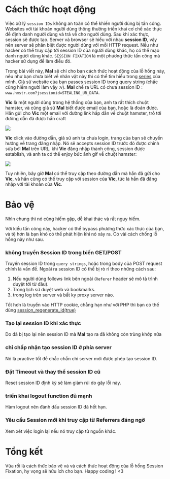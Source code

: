# Cách thức hoạt động
Việc xử lý `session IDs` không an toàn có thể khiến người dùng bị tấn công. Websites với tài khoản người dùng thông thường triển khai cơ chế xác thực để định danh người dùng và trả về cho người dùng. Sau khi xác thực, session sẽ được tạo. Server và browser sẽ hiều với nhau **session ID**, vậy nên server sẽ phân biệt được người dùng với mỗi HTTP request. Nếu như hacker có thể truy cập tới session ID của người dùng khác, họ có thể mạo danh người dùng khác. `SESSION FIXATION` là một phương thức tấn công mà hacker sử dụng để làm điều đó.

Trong bài viết này, **Mal** sẽ chỉ cho bạn cách thức hoạt động của lỗ hổng này, nếu như bạn chưa biết về nhân vật này thì có thể tìm hiểu trong [series](https://viblo.asia/u/bachnguyen2907/series) của mình. Giả sử website của bạn passes session ID trong query string (chắc cũng hiếm người làm vậy :v). **Mal** chế ra URL có chưa session ID : `www.hmstr.com?jsessionid=STEALING_UR_DATA`.

**Vic** là một người dùng trong hệ thống của bạn, anh ta rất thích chuột hamster, và cũng giả sử **Mal**  biết được email của bạn, hoặc là đoán được. Hắn gửi cho **Vic** một email với đường link hấp dẫn về chuột hamster, trỏ tới đường dẫn đã được hắn craft

![](https://images.viblo.asia/25f47436-c867-428d-8f1d-7f4667e76aaa.png)

**Vic** click vào đường dẫn, giả sử anh ta chưa login, trang của bạn sẽ chuyển hướng về trang đăng nhập. Nó sẽ accepts session ID trước đó được chỉnh sửa bởi **Mal** trên URL. khi **Vic** đăng nhập thành công, session được establish, và anh ta có thể enjoy bức ảnh gif về chuột hamster:

![](https://images.viblo.asia/ed046abd-1d98-4b12-aa4d-f43d3436f4cd.gif)

Tuy nhiên, bây giờ **Mal** có thể truy cập theo đường dẫn mà hắn đã gửi cho **Vic**, và hắn cũng có thể truy cập với session của **Vic**, tức là hắn đã đăng nhập với tài khoản của **Vic**.

# Bảo vệ
Nhìn chung thì nó cũng hiếm gặp, dễ khai thác và rất nguy hiểm.

Với kiểu tấn công này, hacker có thể bypass phương thức xác thực của bạn, và tệ hơn là bạn khó có thể phát hiện khi nó xảy ra. Có vài cách chống lỗ hổng này như sau.

### không truyền Session ID trong biến GET/POST
Truyền session ID trong `query strings`, hoặc trong body của POST request chính là vấn đề. Ngoài ra session ID có thể bị rò rỉ theo những cách sau:
1. Nếu người dùng follows link bên ngoài (`Referer` header sẽ mô tả trình duyệt tới từ đâu).
2. Trong lịch sử duyệt web và bookmarks.
3. trong log trên server và bất ky proxy server nào.

Tốt hơn là truyền vào HTTP cookie, chẳng hạn như với PHP thì bạn có thể dùng [session_regenerate_id(true)](https://www.php.net/manual/en/function.session-regenerate-id.php)

### Tạo lại session ID khi xác thực
Do đã bị tạo lại nên session ID mà **Mal** tạo ra đã không còn trùng khớp nữa

### chỉ chấp nhận tạo session ID ở phía server
Nó là practive tốt để chắc chắn chỉ server mới được phép tạo session ID.

### Đặt Timeout và thay thế session ID cũ
Reset session ID định kỳ sẽ làm giảm rủi do gây lỗi này.

### triển khai logout function đủ mạnh
Hàm logout  nên đánh dấu session ID đã hết hạn.

### Yêu cầu Session mới khi truy cập từ Referrers đáng ngờ
Xem xét việc login lại nếu nó truy cập từ nguồn khác.

# Tổng kết
Vừa rồi là cách thức bảo vệ và và cách thức hoạt động của lỗ hổng Session Fixation, hy vọng sẽ hữu ích cho bạn. Happy coding ! <3